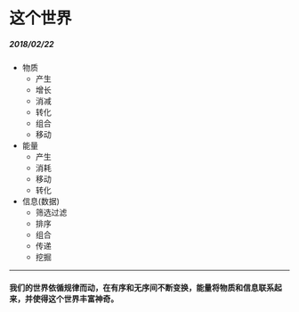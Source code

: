<style>
  .page-header>a{display:none;}
  .site-footer{display:none;}
</style>
# 这个世界
##### 2018/02/22
+ 物质
	+ 产生
	+ 增长
	+ 消减
	+ 转化
	+ 组合
	+ 移动
+ 能量
	+ 产生
	+ 消耗
	+ 移动
	+ 转化
+ 信息(数据)
	+ 筛选过滤
	+ 排序
	+ 组合
	+ 传递
	+ 挖掘
---
#### 我们的世界依循规律而动，在有序和无序间不断变换，能量将物质和信息联系起来，并使得这个世界丰富神奇。
